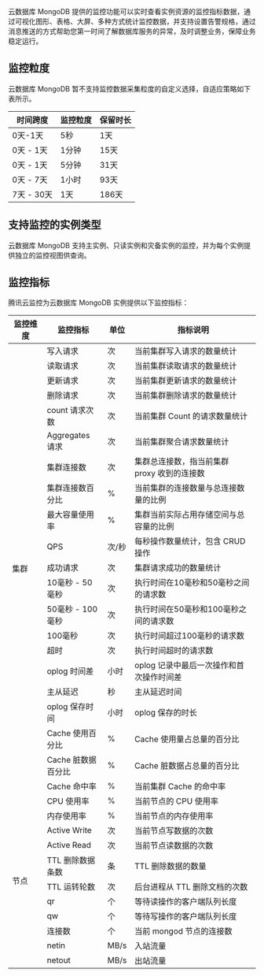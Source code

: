 云数据库 MongoDB 提供的监控功能可以实时查看实例资源的监控指标数据，通过可视化图形、表格、大屏、多种方式统计监控数据，并支持设置告警规格，通过消息推送的方式帮助您第一时间了解数据库服务的异常，及时调整业务，保障业务稳定运行。

## 监控粒度
云数据库 MongoDB 暂不支持监控数据采集粒度的自定义选择，自适应策略如下表所示。

| 时间跨度   | 监控粒度 | 保留时长 |
| ---------- | -------- | -------- |
| 0天-1天    | 5秒      | 1天      |
| 0天 - 1天  | 1分钟    | 15天     |
| 0天 - 1天  | 5分钟    | 31天     |
| 0天 - 7天  | 1小时    | 93天     |
| 7天 - 30天 | 1天      | 186天    |

## 支持监控的实例类型
云数据库 MongoDB 支持主实例、只读实例和灾备实例的监控，并为每个实例提供独立的监控视图供查询。

## 监控指标
腾讯云监控为云数据库 MongoDB 实例提供以下监控指标：

<table width="100">
<thead>
<tr><th width="15%">监控维度</th><th width="25%">监控指标</th><th width="5%">单位</th><th width="55%">指标说明</th></tr>
</thead>
<tbody>
<tr>
<td rowspan="21">集群</td>
<td>写入请求</td><td>次</td><td>当前集群写入请求的数量统计</td></tr>
<tr>
<td>读取请求</td><td>次</td><td>当前集群读取请求的数量统计</td></tr>
<tr>
<td>更新请求</br></td><td>次</td><td>当前集群更新请求的数量统计</td></tr>
<tr>
<td>删除请求</td><td>次</td><td>当前集群删除请求的数量统计</td></tr>
<tr>
<td>count 请求次数</br></td><td>次</td><td>当前集群 Count 的请求数量统计</td></tr>
<tr>
<td>Aggregates 请求</td><td>次</td><td>当前集群聚合请求数量统计</td></tr>
<tr>
<td>集群连接数</td><td>次</td><td>集群总连接数，指当前集群 proxy 收到的连接数</td></tr>
<tr>
<td>集群连接数百分比</td><td>%</td><td>当前集群的连接数量与总连接数量的比例</td></tr>
<tr>
<td>最大容量使用率</td><td>%</td><td>集群当前实际占用存储空间与总容量的比例</td></tr>
<tr>
<td>QPS</td><td>次/秒</td><td>每秒操作数量统计，包含 CRUD 操作</td></tr>
<tr>
<td>成功请求</td><td>次</td><td>集群请求成功的数量统计</td></tr>
<tr>
<td>10毫秒 - 50毫秒</td><td>次</td><td>执行时间在10毫秒和50毫秒之间的请求数</td></tr>
<tr>
<td>50毫秒 - 100毫秒</td><td>次</td><td>执行时间在50毫秒和100毫秒之间的请求数</td></tr>
<tr>
<td>100毫秒</td><td>次</td><td>执行时间超过100毫秒的请求数</td></tr>
 <tr>
<td>超时</td><td>次</td><td>执行时间超时的请求数</td></tr>
<tr>
<td>oplog 时间差</td><td>小时</td><td>oplog 记录中最后一次操作和首次操作时间差</td></tr>
<tr>
<td>主从延迟</td><td>秒</td><td>主从延迟时间</td></tr>
<tr>
<td>oplog 保存时间</td><td>小时</td><td>oplog 保存的时长</td></tr>
<tr>
<td>Cache 使用百分比</td><td>%</td><td>Cache 使用量占总量的百分比</td></tr>
<tr>
<td>Cache 脏数据百分比</td><td>%</td><td>Cache 脏数据占总量的百分比</td></tr>
<tr>
<td>Cache 命中率</td><td>%</td><td>当前集群 Cache 的命中率</td></tr>
<tr>
<td rowspan="11">节点</td>
<td>CPU 使用率</td><td>%</td><td>当前节点的 CPU 使用率</td></tr>
<tr>
<td>内存使用率</td><td>%</td><td>当前节点的内存使用率</td></tr>
<tr>
<td>Active Write</td><td>次</td><td>当前节点写数据的次数</td></tr>
<tr>
<td>Active Read</td><td>次</td><td>当前节点读数据的次数</td></tr>
<tr>
<td>TTL 删除数据条数</td><td>条</td><td>TTL 删除数据的数量</td></tr>
<tr>
<td>TTL 运转轮数</td><td>次</td><td>后台进程从 TTL 删除文档的次数</td></tr>
<tr>
<td>qr</td><td>个</td><td>等待读操作的客户端队列长度</td></tr>
<tr>
<td>qw</td><td>个</td><td>等待写操作的客户端队列长度</td></tr>
<tr>
<td>连接数</td><td>个</td><td>当前 mongod 节点的连接数</td></tr>
<tr>
<td>netin</td><td>MB/s</td><td>入站流量</td></tr>
<tr>
<td>netout</td><td>MB/s</td><td>出站流量</td></tr>
</tbody></table>

